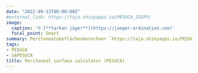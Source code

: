 ```yaml
---
date: "2022-09-13T00:00:00Z"
#external_link: https://taja.shinyapps.io/PESUCA_ISSPP/
image:
  caption: '© [**tarkan jäger**](https://jaeger-ordination.com)'
  focal_point: Smart
summary: Peritonealobeflächenberechner `https://taja.shinyapps.io/PESUCA_ISSPP/`. In Salzburg an der Universitätsklinik für Chirurgie entwickelt. 
tags:
- PESUCA
- SAPESUCA
title: Peritoneal surface calculator (PESUCA)
---
```

